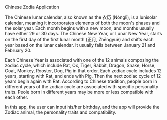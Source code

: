 Chinese Zodia Application

The Chinese lunar calendar, also known as the 农历 (Nónglì), is a lunisolar calendar, meaning it incorporates elements of both the moon's phases and the solar year. 
Each month begins with a new moon, and months usually have either 29 or 30 days. The Chinese New Year, or Lunar New Year, starts on the first day of the first lunar 
month (正月, Zhēngyuè) and shifts each year based on the lunar calendar. It usually falls between January 21 and February 20.

Each Chinese Year is associated with one of the 12 animals composing the zodiac cycle, which include Rat, Ox, Tiger, Rabbit, Dragon, Snake, Horse, Goat, Monkey, 
Rooster, Dog, Pig in that order. Each zodiac cycle includes 12 years, starting with Rat, and ends with Pig. Then the next zodiac cycle of 12 years begin again with Rat.
According to Chinese tradition, people born in different years of the zodiac cycle are associated with specific personality traits. Peole born in different years may be 
more or less compatible with each other. 

In this app, the user can input his/her birthday, and the app will provide the Zodiac animal, the personality traits and compatibility.    
